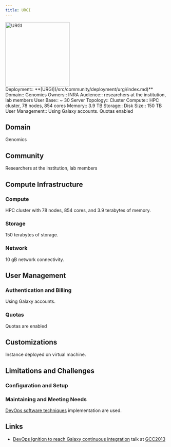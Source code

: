 ```yaml
---
title: URGI
---
```

<div class='center'>
<a href='https://urgi.versailles.inra.fr/'><img src="/src/images/logos/URGILogo.png" alt="URGI" height="200" /></a>
</div>



<div class='deploymentbox'>
 Deployment:: **[URGI](/src/community/deployment/urgi/index.md)**
 Domain:: Genomics
 Owners:: INRA
 Audience:: researchers at the institution, lab members
 User Base:: ~ 30
 Server Topology:: Cluster
 Compute:: HPC cluster, 78 nodes, 854 cores
 Memory:: 3.9 TB
 Storage:: 
 Disk Size:: 150 TB
 User Management:: Using Galaxy accounts.  Quotas enabled
</div>

## Domain

Genomics

## Community

Researchers at the institution, lab members

## Compute Infrastructure

### Compute

HPC cluster with 78 nodes, 854 cores, and 3.9 terabytes of memory.

### Storage

150 terabytes of storage.

### Network

10 gB network connectivity.

## User Management

### Authentication and Billing

Using Galaxy accounts.

### Quotas

Quotas are enabled

## Customizations

Instance deployed on virtual machine.

## Limitations and Challenges

### Configuration and Setup

### Maintaining and Meeting Needs

[DevOps software techniques](/src/events/gcc2013/abstracts/talks/index.md#devops-ignition-to-reach-galaxy-continuous-integration) implementation are used.

## Links

* [DevOps Ignition to reach Galaxy continuous integration](/src/events/gcc2013/abstracts/talks/index.md#devops-ignition-to-reach-galaxy-continuous-integration) talk at [GCC2013](/src/events/gcc2013/index.md)
